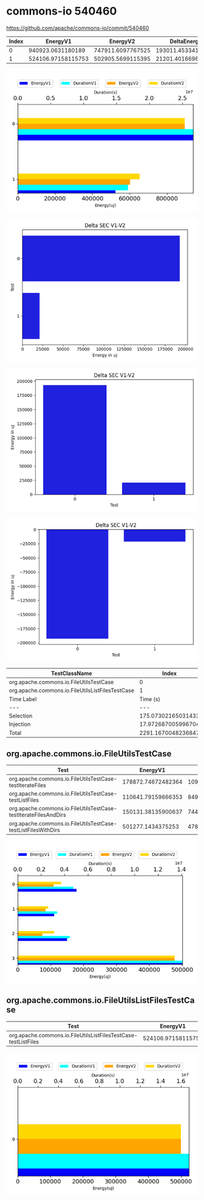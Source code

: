 # commons-io 540460


https://github.com/apache/commons-io/commit/540460


| Index | EnergyV1 | EnergyV2 | DeltaEnergy | DurationV1 | DurationsV2 | DeltaDuration |
| --- | --- | --- | --- | --- | --- | --- |
| 0 | 940923.0631180189 | 747911.6097767525 | 193011.45334126637 | 26645543.227504015 | 22672513.187071364 | 3973030.0404326506 |
| 1 | 524106.97158115753 | 502905.5699115395 | 21201.401669618033 | 16762674.185985073 | 16561647.54805864 | 201026.63792643324 |

![](./commons-io.png)

![](./commons-io_delta.png)

![](./commons-io_delta_v.png)

![](./commons-io_delta_1_v.png)

| TestClassName | Index |
| --- | --- |
| org.apache.commons.io.FileUtilsTestCase | 0 |
| org.apache.commons.io.FileUtilsListFilesTestCase | 1 |
| Time Label | Time (s) |
| --- | --- |
| Selection | 175.07302165031433 |
| Injection | 17.972687005996704 |
| Total | 2291.1670048236847 |
## org.apache.commons.io.FileUtilsTestCase

| Test | EnergyV1 | EnergyV2 | DeltaEnergy | DurationV1 | DurationsV2 | DeltaDuration |
| --- | --- | --- | --- | --- | --- | --- |
| org.apache.commons.io.FileUtilsTestCase-testIterateFiles | 178872.74672482364 | 109763.15620911923 | 69109.5905157044 | 4754103.848838034 | 3680583.689074125 | 1073520.159763909 |
| org.apache.commons.io.FileUtilsTestCase-testListFiles | 110641.79159666353 | 84952.54896236729 | 25689.242634296243 | 3371281.1306147203 | 2586415.400313509 | 784865.7303012111 |
| org.apache.commons.io.FileUtilsTestCase-testIterateFilesAndDirs | 150131.38135900637 | 74478.01930165262 | 75653.36205735375 | 4436843.683973078 | 3088443.1987832626 | 1348400.485189815 |
| org.apache.commons.io.FileUtilsTestCase-testListFilesWithDirs | 501277.1434375253 | 478717.8853036134 | 22559.258133911935 | 14083314.564078184 | 13317070.898900468 | 766243.665177716 |

![](./org.apache.commons.io.FileUtilsTestCase-graph.png)

## org.apache.commons.io.FileUtilsListFilesTestCase

| Test | EnergyV1 | EnergyV2 | DeltaEnergy | DurationV1 | DurationsV2 | DeltaDuration |
| --- | --- | --- | --- | --- | --- | --- |
| org.apache.commons.io.FileUtilsListFilesTestCase-testListFiles | 524106.97158115753 | 502905.5699115395 | 21201.401669618033 | 16762674.185985073 | 16561647.54805864 | 201026.63792643324 |

![](./org.apache.commons.io.FileUtilsListFilesTestCase-graph.png)

